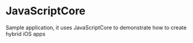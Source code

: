 # JavaScriptCore
Sample application, it uses JavaScriptCore to demonstrate how to create hybrid iOS apps
